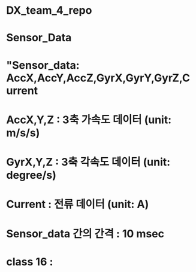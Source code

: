 # DX_team_4_repo
# Sensor_Data
# "Sensor_data: AccX,AccY,AccZ,GyrX,GyrY,GyrZ,Current
# AccX,Y,Z : 3축 가속도 데이터 (unit: m/s/s)
# GyrX,Y,Z : 3축 각속도 데이터 (unit: degree/s)
# Current  : 전류 데이터 (unit: A)
# 
# Sensor_data 간의 간격 : 10 msec
#
# class 16 : 
